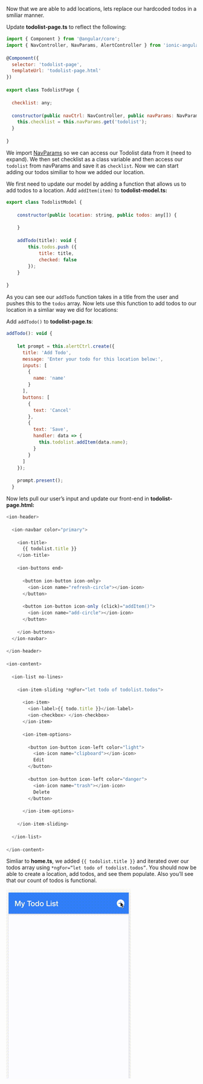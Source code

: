 Now that we are able to add locations, lets replace our hardcoded todos in a smiliar manner.

Update **todolist-page.ts** to reflect the following:

```js
import { Component } from '@angular/core';
import { NavController, NavParams, AlertController } from 'ionic-angular';

@Component({
  selector: 'todolist-page',
  templateUrl: 'todolist-page.html'
})

export class TodolistPage {

  checklist: any; 

  constructor(public navCtrl: NavController, public navParams: NavParams, public alertCtrl: AlertController) {
    this.checklist = this.navParams.get('todolist');
  }

}
```

We import [NavParams](http://ionicframework.com/docs/v2/api/navigation/NavParams/) so we can access our Todolist data from it (need to expand). We then set checklist as a class variable and then access our `todolist` from navParams and save it as `checklist`. Now we can start adding our todos similiar to how we added our location. 

We first need to update our model by adding a function that allows us to add todos to a location. Add `addItem(item)` to **todolist-model.ts:**

```js
export class TodolistModel {
    
    constructor(public location: string, public todos: any[]) {
       
    }

    addTodo(title): void {
        this.todos.push ({
            title: title,
            checked: false 
        });
    }

}
```

As you can see our `addTodo` function takes in a title from the user and pushes this to the `todos` array. Now lets use this function to add todos to our location in a simliar way we did for locations:

Add `addTodo()` to **todolist-page.ts**:

```js
addTodo(): void {

    let prompt = this.alertCtrl.create({
      title: 'Add Todo',
      message: 'Enter your todo for this location below:',
      inputs: [
        {
          name: 'name'
        }
      ],
      buttons: [
        {
          text: 'Cancel'
        },
        {
          text: 'Save',
          handler: data => {
            this.todolist.addItem(data.name);
          }
        }
      ]
    });

    prompt.present(); 
  }
```

Now lets pull our user’s input and update our front-end in **todolist-page.html:**

```js
<ion-header>

  <ion-navbar color="primary">

    <ion-title>
      {{ todolist.title }}
    </ion-title>

    <ion-buttons end>

      <button ion-button icon-only>
        <ion-icon name="refresh-circle"></ion-icon>
      </button>

      <button ion-button icon-only (click)="addItem()">
        <ion-icon name="add-circle"></ion-icon>
      </button>

    </ion-buttons>
  </ion-navbar>
  
</ion-header>

<ion-content>

  <ion-list no-lines>

    <ion-item-sliding *ngFor="let todo of todolist.todos">

      <ion-item>
        <ion-label>{{ todo.title }}</ion-label>
        <ion-checkbox> </ion-checkbox>
      </ion-item>

      <ion-item-options>

        <button ion-button icon-left color="light">
          <ion-icon name="clipboard"></ion-icon>
          Edit
        </button>

        <button ion-button icon-left color="danger">
          <ion-icon name="trash"></ion-icon>
          Delete
        </button>

      </ion-item-options>
      
    </ion-item-sliding>

  </ion-list>

</ion-content>
```

Simliar to **home.ts**, we added `{{ todolist.title }}` and iterated over our todos array using `*ngFor=“let todo of todolist.todos”`​. You should now be able to create a location, add todos, and see them populate. Also you’ll see that our count of todos is functional.

![add\_todos.gif](resources/32A6655E9184C251B40DDE0AE56298EA.gif)













